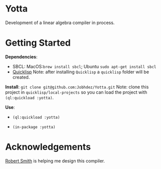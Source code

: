 # Yotta 
Development of a linear algebra compiler in process.

# Getting Started
**Dependencies**: 
- SBCL: MacOS:`brew install sbcl`; Ubuntu `sudo apt-get install sbcl`
- [Quicklisp](https://www.quicklisp.org/beta/)
Note: after installing `Quicklisp` a `quicklisp` folder will be created. 

**Install**:
`git clone git@github.com:Jobhdez/Yotta.git`
Note: clone this project in `quicklisp/local-projects` so you can load the project with `(ql:quickload :yotta)`.

**Use**:
- `(ql:quickload :yotta)`

- `(in-package :yotta)`

# Acknowledgements
[Robert Smith](https://github.com/stylewarning) is helping me design this compiler.
